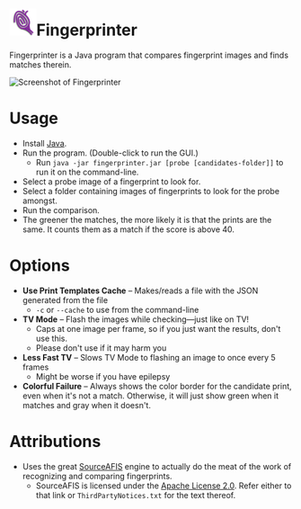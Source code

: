 # ![Fingerprinter Logo](src/main/resources/images/icons/icon_48.png?raw=true)Fingerprinter
Fingerprinter is a Java program that compares fingerprint images and finds matches therein.

![Screenshot of Fingerprinter](https://user-images.githubusercontent.com/2881340/39167193-cf8b3bf0-475b-11e8-980f-3c49f44a61ab.png)

# Usage
* Install [Java](https://java.com/).
* Run the program. (Double-click to run the GUI.)
	* Run `java -jar fingerprinter.jar [probe [candidates-folder]]` to run it on the command-line.
* Select a probe image of a fingerprint to look for.
* Select a folder containing images of fingerprints to look for the probe amongst.
* Run the comparison.
* The greener the matches, the more likely it is that the prints are the same. It counts them as a match if the score is above 40.

# Options
* **Use Print Templates Cache** – Makes/reads a file with the JSON generated from the file
	* `-c` or `--cache` to use from the command-line
* **TV Mode** – Flash the images while checking—just like on TV!
	* Caps at one image per frame, so if you just want the results, don't use this.
	* Please don't use if it may harm you
* **Less Fast TV** – Slows TV Mode to flashing an image to once every 5 frames
	* Might be worse if you have epilepsy
* **Colorful Failure** – Always shows the color border for the candidate print, even when it's not a match. Otherwise, it will just show green when it matches and gray when it doesn't.

# Attributions
* Uses the great [SourceAFIS](https://github.com/robertvazan/sourceafis-java) engine to actually do the meat of the work of recognizing and comparing fingerprints.
	* SourceAFIS is licensed under the [Apache License 2.0](https://www.apache.org/licenses/LICENSE-2.0). Refer either to that link or `ThirdPartyNotices.txt` for the text thereof.
